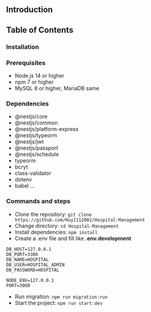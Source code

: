 ## Introduction

## Table of Contents

### Installation

### Prerequisites
- Node.js 14 or higher
- npm 7 or higher
- MySQL 8 or higher, MariaDB same

### Dependencies
- @nestjs/core
- @nestjs/common
- @nestjs/platform-express
- @nestjs/typeorm
- @nestjs/jwt
- @nestjs/passport
- @nestjs/schedule
- typeorm
- bcryt
- class-validator
- dotenv
- babel
...

### Commands and steps
- Clone the repository: `git clone https://github.com/Huy1112002/Hospital-Management`
- Change directory: `cd Hospital-Management`
- Install dependencies: `npm install`
- Create a .env file and fill like 
**.env.development**
```
DB_HOST=127.0.0.1
DB_PORT=3306
DB_NAME=HOSPITAL
DB_USER=HOSPITAL_ADMIN
DB_PASSWORD=HOSPITAL

NODE_ENV=127.0.0.1
PORT=3000
```
- Run migration: `npm run migration:run`
- Start the project: `npm run start:dev`
